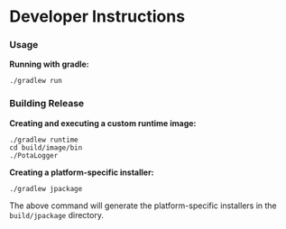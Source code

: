 Developer Instructions
======================

### Usage
**Running with gradle:**
```
./gradlew run
```

### Building Release
**Creating and executing a custom runtime image:**
```
./gradlew runtime
cd build/image/bin
./PotaLogger
```

**Creating a platform-specific installer:**
```
./gradlew jpackage
```

The above command will generate the platform-specific installers in the `build/jpackage` directory.
